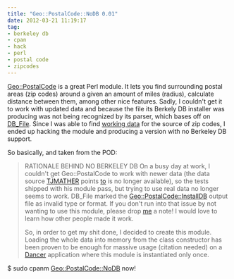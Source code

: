 ```yaml
---
title: "Geo::PostalCode::NoDB 0.01"
date: 2012-03-21 11:19:17
tag:
- berkeley db
- cpan
- hack
- perl
- postal code
- zipcodes
---
```

<a href="https://metacpan.org/module/Geo::PostalCode">Geo::PostalCode</a> is a great Perl module. It lets you find surrounding postal areas (zip codes) around a given an amount of miles (radius), calculate distance between them, among other nice features. Sadly, I couldn't get it to work with updated data and because the file its Berkely DB installer was producing was not being recognized by its parser, which bases off on <a href="http://perldoc.perl.org/DB_File.html">DB_File</a>. Since I was able to find <a href="http://damog.net/files/misc/zipcodes-csv-10-Aug-2004.zip">working data</a> for the source of zip codes, I ended up hacking the module and producing a version with no Berkeley DB support.

So basically, and taken from the POD:
<blockquote>RATIONALE BEHIND NO BERKELEY DB
On a busy day at work, I couldn't get Geo::PostalCode to work with newer data (the data source <a href="http://search.cpan.org/~tjmather/">TJMATHER</a> points <a href="http://cpansearch.perl.org/src/TJMATHER/Geo-PostalCode-0.07/INSTALL">to</a> is no longer available), so the tests shipped with his module pass, but trying to use real data no longer seems to work. DB_File marked the <a href="http://search.cpan.org/~tjmather/Geo-PostalCode-0.07/lib/Geo/PostalCode/InstallDB.pm">Geo::PostalCode::InstallDB</a> output file as invalid type or format. If you don't run into that issue by not wanting to use this module, please drop <a href="http://damog.net/">me</a> a note! I would love to learn how other people made it work.

So, in order to get my shit done, I decided to create this module. Loading the whole data into memory from the class constructor has been proven to be enough for massive usage (citation needed) on a <a href="http://perldancer.org">Dancer</a> application where this module is instantiated only once.</blockquote>

$ sudo cpanm <a href="https://metacpan.org/module/DAMOG/Geo-PostalCode-NoDB-0.01/lib/Geo/PostalCode/NoDB.pm">Geo::PostalCode::NoDB</a> now!
